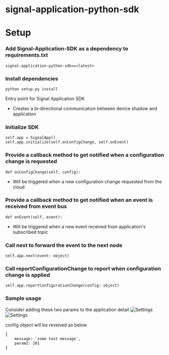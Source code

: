 # signal-application-python-sdk

# Setup

### Add Signal-Application-SDK as a dependency to requirements.txt
```
signal-application-python-sdk==<latest>
```

### Install dependencies
```
python setup.py install
```

Entry point for Signal Application SDK
* Creates a bi-directional communication between device shadow and application

### Initialize SDK
```
self.app = SignalApp()
self.app.initialize(self.onConfigChange, self.onEvent)
```

### Provide a callback method to get notified when a configuration change is requested
```
def onConfigChange(self, config):
```
* Will be triggered when a new configuration change requested from the cloud


### Provide a callback method to get notified when an event is received from event bus
```
def onEvent(self, event):
```
* Will be triggered when a new event received from application's subscribed topic


### Call next to forward the event to the next node
```
self.app.next(event: object)
```

### Call reportConfigurationChange to report when configuration change is applied
```
self.app.reportConfigurationChange(config: object)
```


### Sample usage
Consider adding these two params to the application detail
![Settings](settings_list.png)
![Settings](settings.png)

config object will be reveived as below

```
{
    message: 'some text message',
    param2: 101
}
```

 